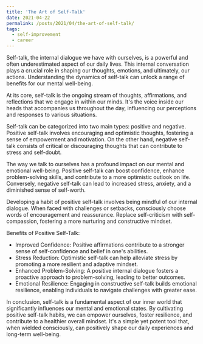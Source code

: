 ```yaml
---
title: 'The Art of Self-Talk'
date: 2021-04-22
permalink: /posts/2021/04/the-art-of-self-talk/
tags:
  - self-improvement
  - career
---
```


Self-talk, the internal dialogue we have with ourselves, is a powerful and often underestimated aspect of our daily lives. This internal conversation plays a crucial role in shaping our thoughts, emotions, and ultimately, our actions. Understanding the dynamics of self-talk can unlock a range of benefits for our mental well-being.

At its core, self-talk is the ongoing stream of thoughts, affirmations, and reflections that we engage in within our minds. It's the voice inside our heads that accompanies us throughout the day, influencing our perceptions and responses to various situations.

Self-talk can be categorized into two main types: positive and negative. Positive self-talk involves encouraging and optimistic thoughts, fostering a sense of empowerment and motivation. On the other hand, negative self-talk consists of critical or discouraging thoughts that can contribute to stress and self-doubt.

The way we talk to ourselves has a profound impact on our mental and emotional well-being. Positive self-talk can boost confidence, enhance problem-solving skills, and contribute to a more optimistic outlook on life. Conversely, negative self-talk can lead to increased stress, anxiety, and a diminished sense of self-worth.

Developing a habit of positive self-talk involves being mindful of our internal dialogue. When faced with challenges or setbacks, consciously choose words of encouragement and reassurance. Replace self-criticism with self-compassion, fostering a more nurturing and constructive mindset.

Benefits of Positive Self-Talk:

* Improved Confidence: Positive affirmations contribute to a stronger sense of self-confidence and belief in one's abilities.
* Stress Reduction: Optimistic self-talk can help alleviate stress by promoting a more resilient and adaptive mindset.
* Enhanced Problem-Solving: A positive internal dialogue fosters a proactive approach to problem-solving, leading to better outcomes.
* Emotional Resilience: Engaging in constructive self-talk builds emotional resilience, enabling individuals to navigate challenges with greater ease.

In conclusion, self-talk is a fundamental aspect of our inner world that significantly influences our mental and emotional states. By cultivating positive self-talk habits, we can empower ourselves, foster resilience, and contribute to a healthier overall mindset. It's a simple yet potent tool that, when wielded consciously, can positively shape our daily experiences and long-term well-being.
